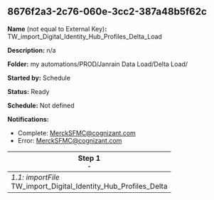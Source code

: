 ## 8676f2a3-2c76-060e-3cc2-387a48b5f62c

**Name** (not equal to External Key)**:** TW_import_Digital_Identity_Hub_Profiles_Delta_Load

**Description:** n/a

**Folder:** my automations/PROD/Janrain Data Load/Delta Load/

**Started by:** Schedule

**Status:** Ready

**Schedule:** Not defined

**Notifications:**

* Complete: MerckSFMC@cognizant.com
* Error: MerckSFMC@cognizant.com

| Step 1<br>_<small>-</small>_ |
| --- |
| _1.1: importFile_<br>TW_import_Digital_Identity_Hub_Profiles_Delta |
